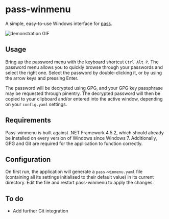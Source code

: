 # pass-winmenu

A simple, easy-to-use Windows interface for [pass](https://www.passwordstore.org/).

![demonstration GIF](https://i.imgur.com/Yf9XBQn.gif)

## Usage

Bring up the password menu with the keyboard shortcut `Ctrl Alt P`.
The password menu allows you to quickly browse through your passwords and select the right one.
Select the password by double-clicking it, or by using the arrow keys and pressing Enter.

The password will be decrypted using GPG, and your GPG key passphrase may be requested through pinentry.
The decrypted password will then be copied to your clipboard and/or entered into the active window,
depending on your `config.yaml` settings.

## Requirements

Pass-winmenu is built against .NET Framework 4.5.2, which should already be installed on every version
of Windows since Windows 7.
Additionally, GPG and Git are required for the application to function correctly.

## Configuration

On first run, the application will generate a `pass-winmenu.yaml` file 
(containing all its settings initialised to their default value) in its current directory. 
Edit the file and restart pass-winmenu to apply the changes.

## To do

- Add further Git integration
